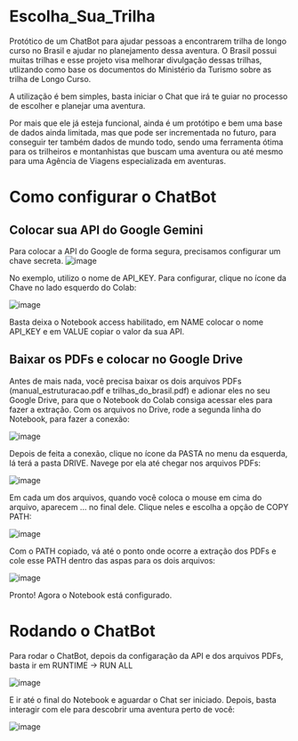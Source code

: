 # Escolha_Sua_Trilha
Protótico de um ChatBot para ajudar pessoas a encontrarem trilha de longo curso no Brasil e ajudar no planejamento dessa aventura.
O Brasil possui muitas trilhas e esse projeto visa melhorar divulgação dessas trilhas, utlizando como base os documentos do
Ministério da Turismo sobre as trilha de Longo Curso.

A utilização é bem simples, basta iniciar o Chat que irá te guiar no processo de escolher e planejar uma aventura.

Por mais que ele já esteja funcional, ainda é um protótipo e bem uma base de dados ainda limitada, mas que pode ser
incrementada no futuro, para conseguir ter também dados de mundo todo, sendo uma ferramenta ótima para os trilheiros
e montanhistas que buscam uma aventura ou até mesmo para uma Agência de Viagens especializada em aventuras.

# Como configurar o ChatBot
## Colocar sua API do Google Gemini
Para colocar a API do Google de forma segura, precisamos configurar um chave secreta.
![image](https://github.com/marcelodaros/Escolha_Sua_Trilha/assets/44591098/72e93501-f16a-468c-b778-cb805fb3d4e0)

No exemplo, utilizo o nome de API_KEY. Para configurar, clique no ícone da Chave no lado esquerdo do Colab:

![image](https://github.com/marcelodaros/Escolha_Sua_Trilha/assets/44591098/4e970447-eb9b-4ed0-9591-177c55ead1fe)

Basta deixa o Notebook access habilitado, em NAME colocar o nome API_KEY e em VALUE copiar o valor da sua API.


## Baixar os PDFs e colocar no Google Drive
Antes de mais nada, você precisa baixar os dois arquivos PDFs (manual_estruturacao.pdf e trilhas_do_brasil.pdf) e adionar eles
no seu Google Drive, para que o Notebook do Colab consiga acessar eles para fazer a extração.
Com os arquivos no Drive, rode a segunda linha do Notebook, para fazer a conexão:

![image](https://github.com/marcelodaros/Escolha_Sua_Trilha/assets/44591098/264fe085-0222-4093-a0fc-1d89e782b2a1)

Depois de feita a conexão, clique no ícone da PASTA no menu da esquerda, lá terá a pasta DRIVE.
Navege por ela até chegar nos arquivos PDFs:

![image](https://github.com/marcelodaros/Escolha_Sua_Trilha/assets/44591098/fff648ac-9d99-49cd-b2ef-f58fa4074bfc)

Em cada um dos arquivos, quando você coloca o mouse em cima do arquivo, aparecem ... no final dele. Clique neles e escolha
a opção de COPY PATH:

![image](https://github.com/marcelodaros/Escolha_Sua_Trilha/assets/44591098/2af568b7-8cab-4cc7-8c0c-90ddf3be6a9b)

Com o PATH copiado, vá até o ponto onde ocorre a extração dos PDFs e cole esse PATH dentro das aspas para os dois arquivos:

![image](https://github.com/marcelodaros/Escolha_Sua_Trilha/assets/44591098/bdbe7aa5-6560-4ae9-b756-99c446bd7a2d)

Pronto! Agora o Notebook está configurado.

# Rodando o ChatBot
Para rodar o ChatBot, depois da configaração da API e dos arquivos PDFs, basta ir em RUNTIME -> RUN ALL

![image](https://github.com/marcelodaros/Escolha_Sua_Trilha/assets/44591098/dd27a573-fece-4be5-9eac-660431501df8)

E ir até o final do Notebook e aguardar o Chat ser iniciado. Depois, basta interagir com ele para descobrir
uma aventura perto de você:

![image](https://github.com/marcelodaros/Escolha_Sua_Trilha/assets/44591098/29ba933b-2e6f-4245-98db-0017cff2d9e6)
